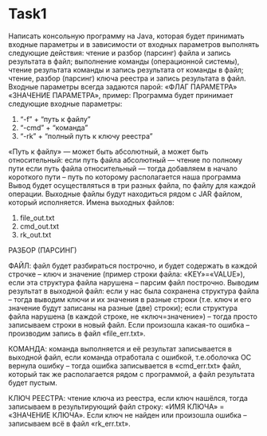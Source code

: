 # Task1
Написать консольную программу на Java, которая будет принимать входные параметры и в зависимости от
входных параметров выполнять следующие действия: чтение и разбор (парсинг) файла и запись результата в
файл; выполнение команды (операционной системы), чтение результата команды и запись результата от
команды в файл; чтение, разбор (парсинг) ключа реестра и запись результата в файл.
Входные параметры всегда задаются парой: «ФЛАГ ПАРАМЕТРА» «ЗНАЧЕНИЕ ПАРАМЕТРА», пример:
Программа будет принимает следующие входные параметры:

1) “-f” + “путь к файлу”
2) “-cmd” + “команда”
3) “-rk” + “полный путь к ключу реестра”

«Путь к файлу» — может быть абсолютный, а может быть относительный:
если путь файла абсолютный — чтение по полному пути
если путь файла относительный — тогда добавляем в начало короткого пути – путь по которому располагается
наша программа
Вывод будет осуществляться в три разных файла, по файлу для каждой операции. Выходные файлы будут
находиться рядом с JAR файлом, который исполняется. Имена выходных файлов:

1) file_out.txt
2) cmd_out.txt
3) rk_out.txt

РАЗБОР (ПАРСИНГ)

ФАЙЛ: файл будет разбираться построчно, и будет содержать в каждой строчке – ключ и значение (пример
строки файла: «KEY»=«VALUE»), если эта структура файла нарушена – парсим файл построчно. Выводим
результат в выходной файл: если у нас была сохранена структура файла – тогда выводим ключи и их значения в
разные строки (т.е. ключ и его значение будут записаны на разные (две) строки); если структура файла
нарушена (в каждой строке, не «ключ=значение») – тогда просто записываем строки в новый файл. Если
произошла какая-то ошибка – производим запись в файл «file_err.txt».

КОМАНДА: команда выполняется и её результат записывается в выходной файл, если команда отработала с
ошибкой, т.е.оболочка ОС вернула ошибку – тогда ошибка записывается в «cmd_err.txt» файл, который так же
располагается рядом с программой, а файл результата будет пустым.

КЛЮЧ РЕЕСТРА: чтение ключа из реестра, если ключ нашёлся, тогда записываем в результирующий файл
строку: «ИМЯ КЛЮЧА» = «ЗНАЧЕНИЕ КЛЮЧА». Если ключ не найден или произошла ошибка – записываем всё в
файл «rk_err.txt».
